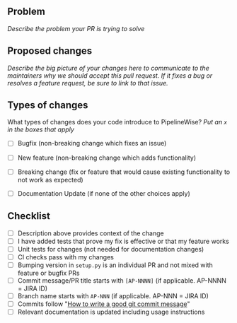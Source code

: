 ## Problem

_Describe the problem your PR is trying to solve_

## Proposed changes

_Describe the big picture of your changes here to communicate to the maintainers why we should accept this pull request. 
If it fixes a bug or resolves a feature request, be sure to link to that issue._


## Types of changes

What types of changes does your code introduce to PipelineWise?
_Put an `x` in the boxes that apply_

- [ ] Bugfix (non-breaking change which fixes an issue)
- [ ] New feature (non-breaking change which adds functionality)
- [ ] Breaking change (fix or feature that would cause existing functionality to not work as expected)
- [ ] Documentation Update (if none of the other choices apply)


## Checklist

- [ ] Description above provides context of the change
- [ ] I have added tests that prove my fix is effective or that my feature works
- [ ] Unit tests for changes (not needed for documentation changes)
- [ ] CI checks pass with my changes
- [ ] Bumping version in `setup.py` is an individual PR and not mixed with feature or bugfix PRs
- [ ] Commit message/PR title starts with `[AP-NNNN]` (if applicable. AP-NNNN = JIRA ID)
- [ ] Branch name starts with `AP-NNN` (if applicable. AP-NNN = JIRA ID)
- [ ] Commits follow "[How to write a good git commit message](http://chris.beams.io/posts/git-commit/)"
- [ ] Relevant documentation is updated including usage instructions

